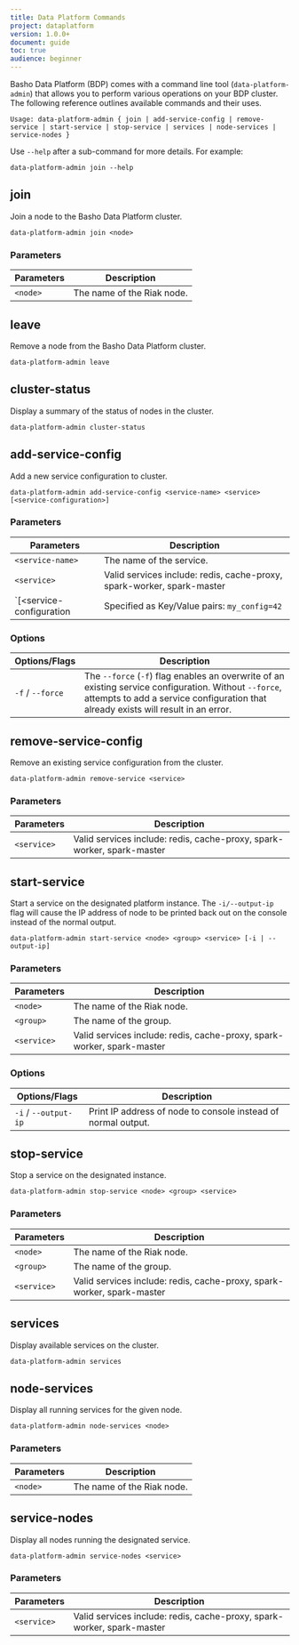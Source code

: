 ```yaml
---
title: Data Platform Commands
project: dataplatform
version: 1.0.0+
document: guide
toc: true
audience: beginner
---
```



[bdp configure]: http://docs.basho.com/dataplatform/1.0.0/using-dataplatform/configuration/setup-a-cluster/
[bdp configure add services]: http://docs.basho.com/dataplatform/1.0.0/using-dataplatform/configuration/setup-a-cluster/#add-services
[bdp install]: http://docs.basho.com/dataplatform/1.0.0/installing/
[bdp reference]: http://docs.basho.com/dataplatform/1.0.0/learn-about-dataplatform/service-manager-features/


Basho Data Platform (BDP) comes with a command line tool (`data-platform-admin`) that allows you to perform various operations on your BDP cluster. The following reference outlines available commands and their uses.

```
Usage: data-platform-admin { join | add-service-config | remove-service | start-service | stop-service | services | node-services | service-nodes }
```

Use `--help` after a sub-command for more details. For example:

```
data-platform-admin join --help
```


## join

Join a node to the Basho Data Platform cluster.

```
data-platform-admin join <node>
```

### Parameters

| Parameters | Description |
| ---------- | ----------- |
| `<node>`   | The name of the Riak node. |


## leave

Remove a node from the Basho Data Platform cluster.

```
data-platform-admin leave
```


## cluster-status

Display a summary of the status of nodes in the cluster.

```
data-platform-admin cluster-status
```


## add-service-config

Add a new service configuration to cluster.

```
data-platform-admin add-service-config <service-name> <service> [<service-configuration>]
```

### Parameters

| Parameters       | Description |
| -----------------| ----------- |
| `<service-name>` | The name of the service. |
| `<service>`      | Valid services include: redis, cache-proxy, spark-worker, spark-master |
| `[<service-configuration | Specified as Key/Value pairs: `my_config=42` |

### Options

| Options/Flags | Description |
| ------------- | ----------- |
| `-f` / `--force`   | The `--force` (`-f`) flag enables an overwrite of an existing service configuration. Without `--force`, attempts to add a service configuration that already exists will result in an error. |


## remove-service-config

Remove an existing service configuration from the cluster.

```
data-platform-admin remove-service <service>
```

### Parameters

| Parameters  | Description |
| ----------- | ----------- |
| `<service>` | Valid services include: redis, cache-proxy, spark-worker, spark-master |


## start-service

Start a service on the designated platform instance. The `-i/--output-ip` flag will cause the IP address of node to be printed back out on the console instead of the normal output.

```
data-platform-admin start-service <node> <group> <service> [-i | --output-ip]
```

### Parameters

| Parameters       | Description |
| -----------------| ----------- |
| `<node>`   | The name of the Riak node. |
| `<group>`        | The name of the group. |
| `<service>`      | Valid services include: redis, cache-proxy, spark-worker, spark-master |

### Options

| Options/Flags | Description |
| ------------- | ----------- |
| `-i` / ` --output-ip ` | Print IP address of node to console instead of normal output. |


## stop-service

Stop a service on the designated instance.

```
data-platform-admin stop-service <node> <group> <service>
```

### Parameters

| Parameters       | Description |
| -----------------| ----------- |
| `<node>`   | The name of the Riak node. |
| `<group>` | The name of the group. |
| `<service>` | Valid services include: redis, cache-proxy, spark-worker, spark-master |


## services

Display available services on the cluster.

```
data-platform-admin services
```


## node-services

Display all running services for the given node.

```
data-platform-admin node-services <node>
```

### Parameters

| Parameters       | Description |
| -----------------| ----------- |
| `<node>`   | The name of the Riak node. |


## service-nodes

Display all nodes running the designated service.

```
data-platform-admin service-nodes <service>
```

### Parameters

| Parameters       | Description |
| -----------------| ----------- |
| `<service>`      | Valid services include: redis, cache-proxy, spark-worker, spark-master |




